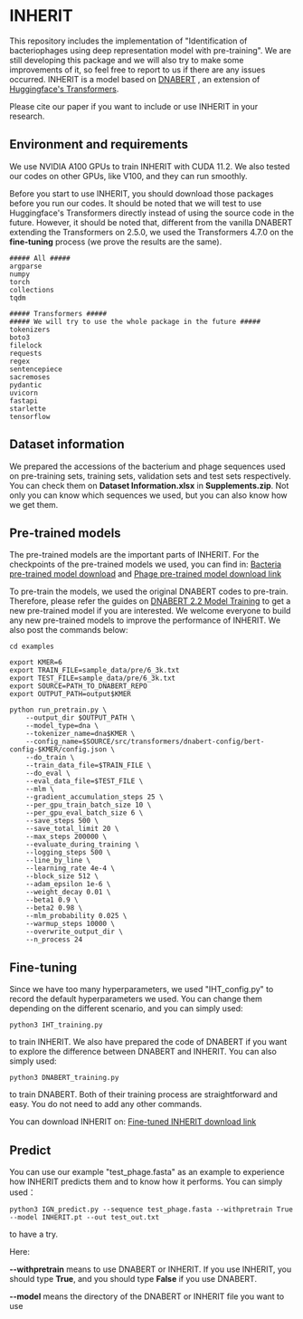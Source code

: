 # INHERIT

This repository includes the implementation of "Identification of bacteriophages using deep representation model with pre-training". We are still developing this package and we will also try to make some improvements of it, so feel free to report to us if there are any issues occurred. INHERIT is a model based on [DNABERT](https://github.com/jerryji1993/DNABERT) , an extension of [Huggingface's Transformers](https://github.com/huggingface/transformers).

Please cite our paper if you want to include or use INHERIT in your research.

## Environment and requirements


We use NVIDIA A100 GPUs to train INHERIT with CUDA 11.2.  We also tested our codes on other GPUs, like V100, and they can run smoothly.

Before you start to use INHERIT, you should download those packages before you run our codes. It should be noted that we will test to use Huggingface's  Transformers directly instead of using the source code in the future.  However, it should be noted that, different from the vanilla DNABERT extending the Transformers on 2.5.0, we used the Transformers 4.7.0 on the **fine-tuning** process (we prove the results are the same). 

```
##### All #####
argparse
numpy
torch
collections
tqdm

##### Transformers #####
##### We will try to use the whole package in the future #####
tokenizers
boto3
filelock
requests
regex
sentencepiece
sacremoses
pydantic
uvicorn
fastapi
starlette
tensorflow
```


## Dataset information

We prepared the accessions of the bacterium and phage sequences used on pre-training sets, training sets, validation sets and test sets respectively. You can check them on **Dataset Information.xlsx** in **Supplements.zip**. Not only you can know which sequences we used, but you can also know how we get them.


## Pre-trained models

The pre-trained models are the important parts of INHERIT.  For the checkpoints of the pre-trained models we used, you can find in: [Bacteria pre-trained model download](https://drive.google.com/drive/folders/1zMd5NL69JbnIT3T5eu824bipHddz0Uro?usp=sharing) and [Phage pre-trained model download link](https://drive.google.com/drive/folders/1Cs8SNcG0ryxsAjC-CWGDNTiV4THO-wuu?usp=sharing)

To pre-train the models, we used the original DNABERT codes to pre-train. Therefore, please refer the guides on [DNABERT 2.2 Model Training](https://github.com/jerryji1993/DNABERT#2-pre-train-skip-this-section-if-you-fine-tune-on-pre-trained-models) to get a new pre-trained model if you are interested.  We welcome everyone to build any new pre-trained models to improve the performance of INHERIT. We also post the commands below: 

```
cd examples

export KMER=6
export TRAIN_FILE=sample_data/pre/6_3k.txt
export TEST_FILE=sample_data/pre/6_3k.txt
export SOURCE=PATH_TO_DNABERT_REPO
export OUTPUT_PATH=output$KMER

python run_pretrain.py \
    --output_dir $OUTPUT_PATH \
    --model_type=dna \
    --tokenizer_name=dna$KMER \
    --config_name=$SOURCE/src/transformers/dnabert-config/bert-config-$KMER/config.json \
    --do_train \
    --train_data_file=$TRAIN_FILE \
    --do_eval \
    --eval_data_file=$TEST_FILE \
    --mlm \
    --gradient_accumulation_steps 25 \
    --per_gpu_train_batch_size 10 \
    --per_gpu_eval_batch_size 6 \
    --save_steps 500 \
    --save_total_limit 20 \
    --max_steps 200000 \
    --evaluate_during_training \
    --logging_steps 500 \
    --line_by_line \
    --learning_rate 4e-4 \
    --block_size 512 \
    --adam_epsilon 1e-6 \
    --weight_decay 0.01 \
    --beta1 0.9 \
    --beta2 0.98 \
    --mlm_probability 0.025 \
    --warmup_steps 10000 \
    --overwrite_output_dir \
    --n_process 24
```


## Fine-tuning

Since we have too many hyperparameters, we used "IHT_config.py" to record the default hyperparameters we used. You can change them depending on the different scenario, and you can simply used:
```
python3 IHT_training.py
```
to train INHERIT.
We also have prepared the code of DNABERT if you want to explore the difference between DNABERT and INHERIT. You can also simply used:

```
python3 DNABERT_training.py
```
to train DNABERT. Both of their training process are straightforward and easy. You do not need to add any other commands.

You can download INHERIT on: [Fine-tuned INHERIT download link](https://drive.google.com/file/d/1uGFZWKoonVMjFHD4bRmutoFMVZRMX6UG/view?usp=sharing)


## Predict 

You can use our example "test_phage.fasta" as an example to experience how INHERIT predicts them and to know how it performs. You can simply used：

```
python3 IGN_predict.py --sequence test_phage.fasta --withpretrain True --model INHERIT.pt --out test_out.txt
```

to have a try.

Here: 

**--withpretrain** means to use DNABERT or INHERIT. If you use INHERIT, you should type **True**, and you should type **False** if you use DNABERT.

**--model** means the directory of the DNABERT or INHERIT file you want to use




